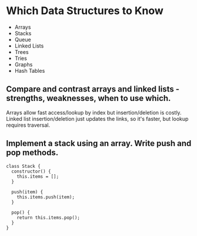 # Which Data Structures to Know
- Arrays
- Stacks
- Queue
- Linked Lists
- Trees
- Tries
- Graphs
- Hash Tables

## Compare and contrast arrays and linked lists - strengths, weaknesses, when to use which.

Arrays allow fast access/lookup by index but insertion/deletion is costly. Linked list insertion/deletion just updates the links, so it's faster, but lookup requires traversal.

## Implement a stack using an array. Write push and pop methods.
```
class Stack {
  constructor() {
    this.items = [];
  }

  push(item) {
    this.items.push(item);
  }

  pop() {
    return this.items.pop();
  }
}
```
